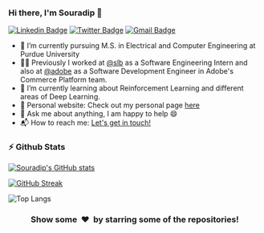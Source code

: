 ### Hi there, I'm Souradip 👋

<!--
**souradipp76/souradipp76** is a ✨ _special_ ✨ repository because its `README.md` (this file) appears on your GitHub profile.

Here are some ideas to get you started:

- 🔭 I’m currently working on ...
- 🌱 I’m currently learning ...
- 👯 I’m looking to collaborate on ...
- 🤔 I’m looking for help with ...
- 💬 Ask me about ...
- 📫 How to reach me: ...
- 😄 Pronouns: ...
- ⚡ Fun fact: ...
-->

[![Linkedin Badge](https://img.shields.io/badge/souradip--pal-blue?style=flat-square&logo=Linkedin&logoColor=white&link=https://www.linkedin.com/in/souradip-pal/)](https://www.linkedin.com/in/souradip-pal/)
[![Twitter Badge](https://img.shields.io/badge/-@souradip_pal96-1ca0f1?style=flat-square&labelColor=1ca0f1&logo=twitter&logoColor=white&link=https://twitter.com/souradip_pal96)](https://twitter.com/souradip_pal96)
[![Gmail Badge](https://img.shields.io/badge/-souradip.iitg@gmail.com-c14438?style=flat-square&logo=Gmail&logoColor=white&link=mailto:souradip.iitg@gmail.com)](mailto:souradip.iitg@gmail.com) 


- 🔭 I’m currently pursuing M.S. in Electrical and Computer Engineering at Purdue University
- 👨‍💻 Previously I worked at [@slb](https://github.com/Schlumberger) as a Software Engineering Intern and also at [@adobe](https://github.com/adobe) as a Software Development Engineer in Adobe's Commerce Platform team.
- 🌱 I’m currently learning about Reinforcement Learning and different areas of Deep Learning.
- 🎯 Personal website: Check out my personal page [here](https://souradipp76.github.io/)
- 💬 Ask me about anything, I am happy to help :smile:
- 📬 How to reach me: [Let's get in touch!][linkedin]


### :zap: Github Stats

[![Souradip's GitHub stats](https://github-readme-stats-sigma-five.vercel.app/api?username=souradipp76&show_icons=true&hi&theme=dark&count_private=true&include_all_commits=true)](https://github.com/anuraghazra/github-readme-stats)

[![GitHub Streak](https://streak-stats.demolab.com/?user=souradipp76&theme=dark)](https://git.io/streak-stats)

![Top Langs](https://github-readme-stats.vercel.app/api/top-langs/?username=souradipp76&theme=dark&layout=compact&hide=Euphoria)


<div align="center">
<h3 align="center">Show some &nbsp;❤️&nbsp; by starring some of the repositories!</h3>

<!--[website]: -->
[linkedin]: https://www.linkedin.com/in/souradip-pal
